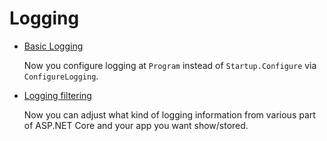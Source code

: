 # Logging

* [Basic Logging](/projects/logging/logging-1)

  Now you configure logging at `Program` instead of `Startup.Configure` via `ConfigureLogging`. 

* [Logging filtering](/projects/logging/logging-2)

  Now you can adjust what kind of logging information from various part of ASP.NET Core and your app you want show/stored.
